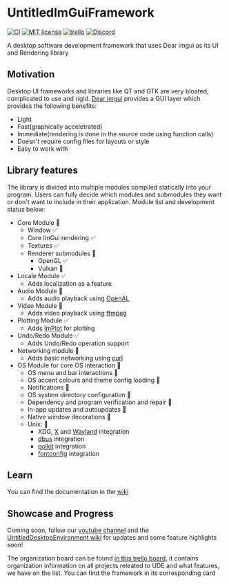 # UntitledImGuiFramework
[![CI](https://github.com/MadLadSquad/UntitledImGuiFramework/actions/workflows/ci.yaml/badge.svg?branch=master)](https://github.com/MadLadSquad/UntitledImGuiFramework/actions/workflows/ci.yaml)
[![MIT license](https://img.shields.io/badge/License-MIT-blue.svg)](https://lbesson.mit-license.org/)
[![trello](https://img.shields.io/badge/Trello-UDE-blue])](https://trello.com/b/HmfuRY2K/untitleddesktop)
[![Discord](https://img.shields.io/discord/717037253292982315.svg?label=&logo=discord&logoColor=ffffff&color=7389D8&labelColor=6A7EC2)](https://discord.gg/4wgH8ZE)

A desktop software development framework that uses Dear imgui as its UI and Rendering library
## Motivation
Desktop UI frameworks and libraries like QT and GTK are very bloated, complicated to use and rigid. [Dear imgui](https://github.com/ocornut/imgui) provides a GUI layer which provides the following benefits:
- Light
- Fast(graphically acceletrated)
- Immediate(rendering is done in the source code using function calls)
- Doesn't require config files for layouts or style
- Easy to work with
## Library features
The library is divided into multiple modules compiled statically into your program. Users can fully decide which modules and submodules they want or don't want to include in their application. Module list and development status below:
- Core Module 🚧
  - Window ✅
  - Core ImGui rendering ✅
  - Textures ✅
  - Renderer submodules 🚧 
    - OpenGL ✅
    - Vulkan 🚧
- Locale Module ✅
  - Adds localization as a feature
- Audio Module 🚧
  - Adds audio playback using [OpenAL](https://www.openal.org/)
- Video Module 🚧
  - Adds video playback using [ffmpeg](https://ffmpeg.org/)
- Plotting Module ✅
  - Adds [ImPlot](https://github.com/epezent/implot) for plotting
- Undo/Redo Module ✅
  - Adds Undo/Redo operation support
- Networking module 🚧
  - Adds basic networking using [curl](https://curl.se/)
- OS Module for core OS interaction 🚧
  - OS menu and bar interactions 🚧
  - OS accent colours and theme config loading 🚧
  - Notifications 🚧
  - OS system directory configuration 🚧
  - Dependency and program verification and repair 🚧
  - In-app updates and autoupdates 🚧
  - Native window decorations 🚧
  - Unix: 🚧
    - XDG, [X](http://www.x.org/) and [Wayland](https://wayland.freedesktop.org/) integration
    - [dbus](https://www.freedesktop.org/wiki/Software/dbus/) integration
    - [polkit](https://www.freedesktop.org/wiki/Software/PolicyKit/) integration
    - [fontconfig](https://www.freedesktop.org/wiki/Software/fontconfig/) integration

## Learn
You can find the documentation in the [wiki](https://github.com/MadLadSquad/UntitledImGuiFramework/wiki)

## Showcase and Progress
Coming soon, follow our [youtube channel](https://www.youtube.com/channel/UCWKEvueStyfeMGnkvVJuGxQ) and the 
[UntitledDesktopEnvironment wiki](https://trello.com/b/HmfuRY2K/untitleddesktop) for updates and some feature highlights soon!

The organization board can be found [in this trello board](https://trello.com/b/HmfuRY2K/untitleddesktop), it contains organization information 
on all projects releated to UDE and what features, we have on the list. You can find the framework in its corresponding card
